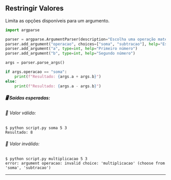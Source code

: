 ## **Restringir Valores**
Limita as opções disponíveis para um argumento.

```python
import argparse

parser = argparse.ArgumentParser(description="Escolha uma operação matemática.")
parser.add_argument("operacao", choices=["soma", "subtracao"], help="Escolha entre soma ou subtracao")
parser.add_argument("a", type=int, help="Primeiro número")
parser.add_argument("b", type=int, help="Segundo número")

args = parser.parse_args()

if args.operacao == "soma":
    print(f"Resultado: {args.a + args.b}")
else:
    print(f"Resultado: {args.a - args.b}")

```
##### 🖥️ Saídas esperadas:

###### 💠 Valor válido:

```console
$ python script.py soma 5 3
Resultado: 8
```

###### 💠 Valor inválido:

```console
$ python script.py multiplicacao 5 3
error: argument operacao: invalid choice: 'multiplicacao' (choose from 'soma', 'subtracao')
```

---
